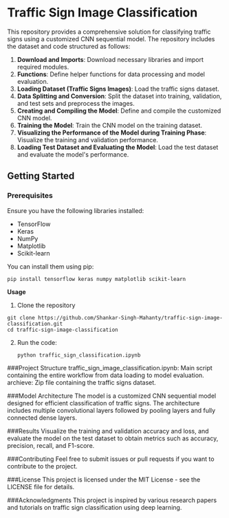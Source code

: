 # Traffic Sign Image Classification

This repository provides a comprehensive solution for classifying traffic signs using a customized CNN sequential model. The repository includes the dataset and code structured as follows:

1. **Download and Imports**: Download necessary libraries and import required modules.
2. **Functions**: Define helper functions for data processing and model evaluation.
3. **Loading Dataset (Traffic Signs Images)**: Load the traffic signs dataset.
4. **Data Splitting and Conversion**: Split the dataset into training, validation, and test sets and preprocess the images.
5. **Creating and Compiling the Model**: Define and compile the customized CNN model.
6. **Training the Model**: Train the CNN model on the training dataset.
7. **Visualizing the Performance of the Model during Training Phase**: Visualize the training and validation performance.
8. **Loading Test Dataset and Evaluating the Model**: Load the test dataset and evaluate the model's performance.

## Getting Started

### Prerequisites

Ensure you have the following libraries installed:

- TensorFlow
- Keras
- NumPy
- Matplotlib
- Scikit-learn

You can install them using pip:

```
pip install tensorflow keras numpy matplotlib scikit-learn
```

**Usage**
1. Clone the repository
```
git clone https://github.com/Shankar-Singh-Mahanty/traffic-sign-image-classification.git
cd traffic-sign-image-classification
```
2. Run the code:
   ```
   python traffic_sign_classification.ipynb
   ```
###Project Structure
traffic_sign_image_classification.ipynb: Main script containing the entire workflow from data loading to model evaluation.
archieve: Zip file containing the traffic signs dataset.

###Model Architecture
The model is a customized CNN sequential model designed for efficient classification of traffic signs. The architecture includes multiple convolutional layers followed by pooling layers and fully connected dense layers.

###Results
Visualize the training and validation accuracy and loss, and evaluate the model on the test dataset to obtain metrics such as accuracy, precision, recall, and F1-score.

###Contributing
Feel free to submit issues or pull requests if you want to contribute to the project.

###License
This project is licensed under the MIT License - see the LICENSE file for details.

###Acknowledgments
This project is inspired by various research papers and tutorials on traffic sign classification using deep learning.
